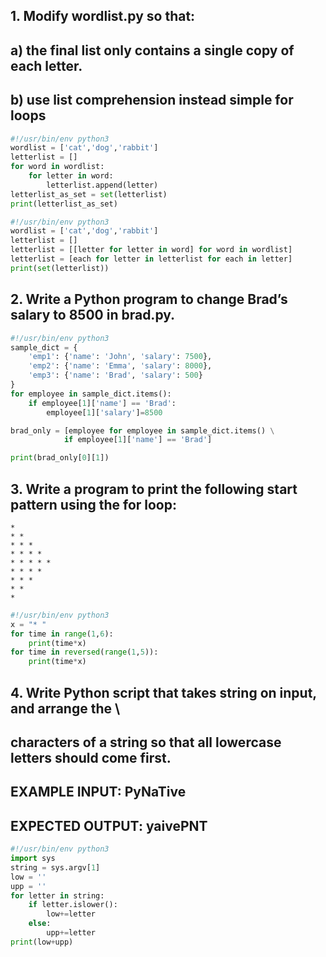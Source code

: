 ## 1. Modify wordlist.py so that:
## a) the final list only contains a single copy of each letter.
## b) use list comprehension instead simple for loops

```python
#!/usr/bin/env python3
wordlist = ['cat','dog','rabbit']
letterlist = []
for word in wordlist:
    for letter in word:
        letterlist.append(letter)
letterlist_as_set = set(letterlist)
print(letterlist_as_set)
```

```python
#!/usr/bin/env python3
wordlist = ['cat','dog','rabbit']
letterlist = []
letterlist = [[letter for letter in word] for word in wordlist] 
letterlist = [each for letter in letterlist for each in letter] 
print(set(letterlist))
```

## 2. Write a Python program to change Brad’s salary to 8500 in brad.py.

```python
#!/usr/bin/env python3
sample_dict = {
    'emp1': {'name': 'John', 'salary': 7500},
    'emp2': {'name': 'Emma', 'salary': 8000},
    'emp3': {'name': 'Brad', 'salary': 500}
}
for employee in sample_dict.items():
    if employee[1]['name'] == 'Brad':
        employee[1]['salary']=8500

brad_only = [employee for employee in sample_dict.items() \
            if employee[1]['name'] == 'Brad']

print(brad_only[0][1])
```

## 3. Write a program to print the following start pattern using the for loop:

```
*
* *
* * *
* * * *
* * * * *
* * * *
* * *
* *
*
```

```python
#!/usr/bin/env python3
x = "* "
for time in range(1,6):
    print(time*x)
for time in reversed(range(1,5)):
    print(time*x)
```

## 4. Write Python script that takes string on input, and arrange the \ 
## characters of a string so that all lowercase letters should come first.
##   EXAMPLE INPUT:       PyNaTive
##   EXPECTED OUTPUT:     yaivePNT

```python
#!/usr/bin/env python3
import sys
string = sys.argv[1]
low = ''
upp = ''
for letter in string:
    if letter.islower():
        low+=letter
    else:
        upp+=letter
print(low+upp)
```
